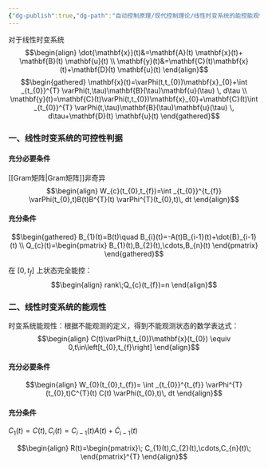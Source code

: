 ```yaml
---
{"dg-publish":true,"dg-path":"自动控制原理/现代控制理论/线性时变系统的能控能观性.md","permalink":"/自动控制原理/现代控制理论/线性时变系统的能控能观性/","dgPassFrontmatter":true,"noteIcon":"","created":"2024-12-03T16:40:27.016+08:00","updated":"2024-12-08T23:15:50.033+08:00"}
---
```



对于线性时变系统
$$\begin{align}
\dot{\mathbf{x}}(t)&=\mathbf{A}(t) \mathbf{x}(t)+ \mathbf{B}(t) \mathbf{u}(t) \\
\mathbf{y}(t)&=\mathbf{C}(t)\mathbf{x}(t)+\mathbf{D}(t) \mathbf{u}(t)
\end{align}$$
$$\begin{gathered}
\mathbf{x}(t)=\varPhi(t,t_{0})\mathbf{x}_{0}+\int _{t_{0}}^{T} \varPhi(t,\tau)\mathbf{B}(\tau)\mathbf{u}(\tau) \, d\tau \\
\mathbf{y}(t)=\mathbf{C}(t)\varPhi(t,t_{0})\mathbf{x}_{0}+\mathbf{C}(t)\int _{t_{0}}^{T} \varPhi(t,\tau)\mathbf{B}(\tau)\mathbf{u}(\tau) \, d\tau+\mathbf{D}(t) \mathbf{u}(t)
\end{gathered}$$
### 一、线性时变系统的可控性判据
#### 充分必要条件
[[Gram矩阵\|Gram矩阵]]非奇异
$$\begin{align}
W_{c}(t_{0},t_{f})=\int _{t_{0}}^{t_{f}} \varPhi(t_{0},t)B(t)B^{T}(t) \varPhi^{T}(t_{0},t)\, dt 
\end{align}$$
#### 充分条件
$$\begin{gathered}
B_{1}(t)=B(t)\quad B_{i}(t)=-A(t)B_{i-1}(t)+\dot{B}_{i-1}(t) \\
Q_{c}(t)=\begin{pmatrix}
B_{1}(t),B_{2}(t),\cdots,B_{n}(t)
\end{pmatrix}
\end{gathered}$$

在 $[0,t_{f}]$ 上状态完全能控：
$$\begin{align}
 rank\;Q_{c}(t_{f})=n
\end{align}$$


### 二、线性时变系统的能观性

时变系统能观性：根据不能观测的定义，得到不能观测状态的数学表达式：
$$\begin{align}
C(t)\varPhi(t,t_{0})\mathbf{x}(t_{0}) \equiv 0,t\in\left[t_{0},t_{f}\right]
\end{align}$$
#### 充分必要条件
$$\begin{align}
W_{0}(t_{0},t_{f})= \int _{t_{0}}^{t_{f}} \varPhi^{T}(t_{0},t)C^{T}(t) C(t) \varPhi(t_{0},t)\, dt
\end{align}$$

#### 充分条件
$C_{1}(t)=C(t),C_{i}(t)=C_{i-1}(t)A(t)+\dot{C}_{i-1}(t)$

$$\begin{align}
R(t)=\begin{pmatrix}\;
C_{1}(t),C_{2}(t),\cdots,C_{n}(t)\;
\end{pmatrix}^{T}
\end{align}$$

